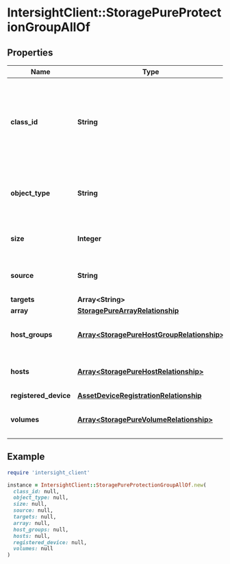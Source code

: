 # IntersightClient::StoragePureProtectionGroupAllOf

## Properties

| Name | Type | Description | Notes |
| ---- | ---- | ----------- | ----- |
| **class_id** | **String** | The fully-qualified name of the instantiated, concrete type. This property is used as a discriminator to identify the type of the payload when marshaling and unmarshaling data. | [default to &#39;storage.PureProtectionGroup&#39;] |
| **object_type** | **String** | The fully-qualified name of the instantiated, concrete type. The value should be the same as the &#39;ClassId&#39; property. | [default to &#39;storage.PureProtectionGroup&#39;] |
| **size** | **Integer** | Overall size of all snapshots in the protection group, represented in bytes. | [optional] |
| **source** | **String** | Name of PureStorage array name on which the protection group is created. | [optional][readonly] |
| **targets** | **Array&lt;String&gt;** |  | [optional] |
| **array** | [**StoragePureArrayRelationship**](StoragePureArrayRelationship.md) |  | [optional] |
| **host_groups** | [**Array&lt;StoragePureHostGroupRelationship&gt;**](StoragePureHostGroupRelationship.md) | An array of relationships to storagePureHostGroup resources. | [optional][readonly] |
| **hosts** | [**Array&lt;StoragePureHostRelationship&gt;**](StoragePureHostRelationship.md) | An array of relationships to storagePureHost resources. | [optional][readonly] |
| **registered_device** | [**AssetDeviceRegistrationRelationship**](AssetDeviceRegistrationRelationship.md) |  | [optional] |
| **volumes** | [**Array&lt;StoragePureVolumeRelationship&gt;**](StoragePureVolumeRelationship.md) | An array of relationships to storagePureVolume resources. | [optional][readonly] |

## Example

```ruby
require 'intersight_client'

instance = IntersightClient::StoragePureProtectionGroupAllOf.new(
  class_id: null,
  object_type: null,
  size: null,
  source: null,
  targets: null,
  array: null,
  host_groups: null,
  hosts: null,
  registered_device: null,
  volumes: null
)
```

